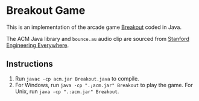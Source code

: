 # Breakout Game

This is an implementation of the arcade game [Breakout](https://en.wikipedia.org/wiki/Breakout_(video_game)) coded in Java.

The ACM Java library and `bounce.au` audio clip are sourced from [Stanford Engineering Everywhere](https://see.stanford.edu/Course/CS106A).

## Instructions
1. Run `javac -cp acm.jar Breakout.java` to compile.
2. For Windows, run `java -cp ".;acm.jar" Breakout` to play the game.
   For Unix, run `java -cp ".:acm.jar" Breakout`.